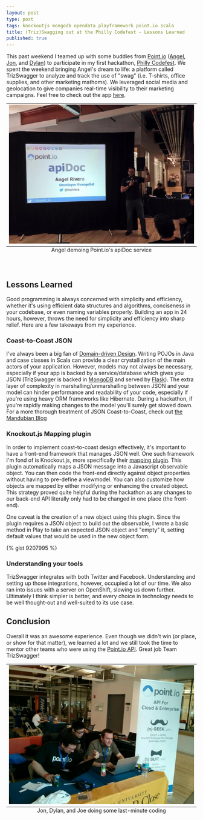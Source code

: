 ```yaml
---
layout: post
type: post
tags: knockoutjs mongodb opendata playframework point.io scala
title: (Triz)Swagging out at the Philly Codefest - Lessons Learned
published: true
---
```


This past weekend I teamed up with some buddies from [Point.io](http://point.io) ([Angel](https://twitter.com/twrivera), [Jon](https://twitter.com/jxshin75), and [Dylan](https://twitter.com/dyang_pointio)) to participate in my first hackathon, [Philly Codefest](http://phillycodefest.com/).  We spent the weekend bringing Angel's dream to life: a platform called TrizSwagger to analyze and track the use of "swag" (i.e. T-shirts, office supplies, and other marketing mathoms).  We leveraged social media and geolocation to give companies real-time visibility to their marketing campaigns.  Feel free to check out the app [here](http://www.trizswagger.com/).

<table class="image">
	<caption align="bottom">Angel demoing Point.io's apiDoc service</caption>
	<tr><td><img src="/assets/angel.jpg" alt="Angel promoting Point.io"/></td></tr>
</table>

&#x20;<br>

## Lessons Learned
Good programming is always concerned with simplicity and efficiency, whether it's using efficient data structures and algorithms, conciseness in your codebase, or even naming variables properly.  Building an app in 24 hours, however, throws the need for simplicity and efficiency into sharp relief.  Here are a few takeways from my experience.

### Coast-to-Coast JSON
I've always been a big fan of [Domain-driven Design](http://en.wikipedia.org/wiki/Domain-driven_design).  Writing POJOs in Java and case classes in Scala can provide a clear crystallization of the main actors of your application.  However, models may not always be necessary, especially if your app is backed by a service/database which gives you JSON (TrizSwagger is backed in [MongoDB](http://www.mongodb.com/) and served by [Flask](http://flask.pocoo.org/)).  The extra layer of complexity in marshalling/unmarshalling between JSON and your model can hinder performance and readability of your code, especially if you're using heavy ORM frameworks like Hibernate.  During a hackathon, if you're rapidly making changes to the model you'll surely get slowed down.  For a more thorough treatment of JSON Coast-to-Coast, check out [the Mandubian Blog](http://mandubian.com/2013/01/13/JSON-Coast-to-Coast/)

### Knockout.js Mapping plugin
In order to implement coast-to-coast design effectively, it's important to have a front-end framework that manages JSON well.  One such framework I'm fond of is Knockout.js, more specifically their [mapping plugin](http://knockoutjs.com/documentation/plugins-mapping.html).  This plugin automatically maps a JSON message into a Javascript observable object.  You can then code the front-end directly against object properties without having to pre-define a viewmodel.  You can also customize how objects are mapped by either modifying or enhancing the created object.  This strategy proved quite helpful during the hackathon as any changes to our back-end API literally only had to be changed in one place (the front-end).

One caveat is the creation of a new object using this plugin.  Since the plugin requires a JSON object to build out the observable, I wrote a basic method in Play to take an expected JSON object and "empty" it, setting default values that would be used in the new object form.

{% gist 9207995 %}

### Understanding your tools
TrizSwagger integrates with both Twitter and Facebook.  Understanding and setting up those integrations, however, occupied a lot of our time.  We also ran into issues with a server on OpenShift, slowing us down further.  Ultimately I think simpler is better, and every choice in technology needs to be well thought-out and well-suited to its use case.

## Conclusion
Overall it was an awesome experience.  Even though we didn't win (or place, or show for that matter), we learned a lot and we still took the time to mentor other teams who were using the [Point.io API](http://point.io/pointio-platform).  Great job Team TrizSwagger!

<table class="image">
	<caption align="bottom">Jon, Dylan, and Joe doing some last-minute coding</caption>
	<tr><td><img src="/assets/triz.jpg" alt="Jon, Dylan, and Joe doing some last-minute coding"/></td></tr>
</table>